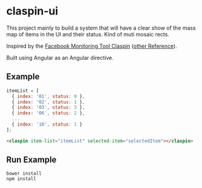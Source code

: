 # claspin-ui
This project mainly to build a system that will have a clear show of the mass map of items in the UI and their status.
Kind of muti mosaic rects. 

Inspired by the [Facebook Monitoring Tool Claspin](https://www.facebook.com/notes/facebook-engineering/monitoring-cache-with-claspin/10151076705703920/)
([other Reference](https://techcrunch.com/2012/09/19/a-peak-at-facebooks-insanely-awesome-monitoring-tool-claspin/)).

Built using Angular as an Angular directive.

## Example
```javascript
itemList = [
  { index: '01', status: 0 },
  { index: '02', status: 1 },
  { index: '03', status: 3 },
  { index: '06', status: 2 },
  ...
  { index: '10', status: 1 }
];
```

```html
<claspin item-list="itemList" selected-item="selectedItem"></claspin>
```

## Run Example
```
bower install
npm install
```
